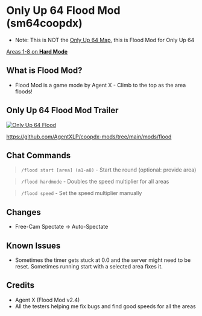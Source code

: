 # Only Up 64 Flood Mod (sm64coopdx)

* Note: This is NOT the [Only Up 64 Map](https://github.com/DizzyThermal/sm64coopdx-only-up-64), this is Flood Mod for Only Up 64

[Areas 1-8 on **Hard Mode**](https://www.twitch.tv/collections/97Z5GvWhhBf8sg)

## What is Flood Mod?

* Flood Mod is a game mode by Agent X - Climb to the top as the area floods!

## Only Up 64 Flood Mod Trailer

[![Only Up 64 Flood](https://img.youtube.com/vi/hP6ghR_GRwo/0.jpg)](https://www.youtube.com/watch?v=hP6ghR_GRwo)

https://github.com/AgentXLP/coopdx-mods/tree/main/mods/flood

## Chat Commands

> `/flood start [area] (a1-a8)` - Start the round (optional: provide area)

> `/flood hardmode` - Doubles the speed multiplier for all areas

> `/flood speed` - Set the speed multiplier manually

## Changes

* Free-Cam Spectate -> Auto-Spectate

## Known Issues

* Sometimes the timer gets stuck at 0.0 and the server might need to be reset. Sometimes running start with a selected area fixes it.

## Credits

* Agent X (Flood Mod v2.4)
* All the testers helping me fix bugs and find good speeds for all the areas
